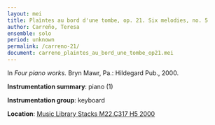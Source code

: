 ```yaml
---
layout: mei
title: Plaìntes au bord d'une tombe, op. 21. Six melodies, no. 5
author: Carreño, Teresa
ensemble: solo
period: unknown
permalink: /carreno-21/
document: carreno_plaintes_au_bord_une_tombe_op21.mei
---
```


In *Four piano works.* Bryn Mawr, Pa.: Hildegard Pub., 2000.

**Instrumentation summary**: piano (1)

**Instrumentation group**: keyboard 

**Location**: <a href="https://tufts-primo.hosted.exlibrisgroup.com/permalink/f/bnf7qa/01TUN_ALMA21107559280003851" target="_blank">Music Library Stacks M22.C317 H5 2000</a>
